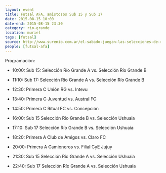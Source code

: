 ```yaml
---
layout: event 
title: Futsal AFA, amistosos Sub 15 y Sub 17
date: 2015-08-15 10:00
date-end: 2015-08-15 23:30
category: rio-grande
location: muriel
tags: [futsal]
source: http://www.surenio.com.ar/el-sabado-juegan-las-selecciones-de-rio-grande-y-ushuaia/
people: [futsal-afa]
---
```


Programación:

* <p><time>10:00</time>: Sub 15: Selección Río Grande A vs. Selección Río Grande B</p>
* <p><time>11:10</time>: Sub 17: Selección Río Grande A vs. Selección Río Grande B</p>
* <p><time>12:30</time>: Primera C Unión RG vs. Intevu</p>
* <p><time>13:40</time>: Primera C Juventud vs. Austral FC</p>
* <p><time>14:50</time>: Primera C Ritual FC vs. Concepción</p>
* <p><time>16:00</time>: Sub 15 Selección Río Grande B vs. Selección Ushuaia</p>
* <p><time>17:10</time>: Sub 17 Selección Río Grande B vs. Selección Ushuaia</p>
* <p><time>18:20</time>: Primera A Club de Amigos vs. Claro FC</p>
* <p><time>20:00</time>: Primera A Camioneros vs. Filial GyE Jujuy</p>
* <p><time>21:30</time>: Sub 15 Selección Río Grande A vs. Selección Ushuaia</p>
* <p><time>22:40</time>: Sub 17 Selección Río Grande A vs. Selección Ushuaia</p>